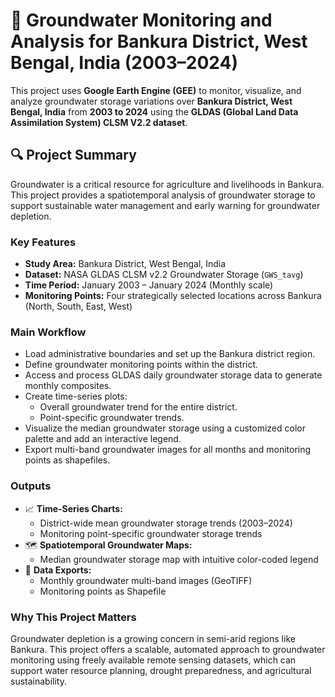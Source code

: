 # 🌊 Groundwater Monitoring and Analysis for Bankura District, West Bengal, India (2003–2024)

This project uses **Google Earth Engine (GEE)** to monitor, visualize, and analyze groundwater storage variations over **Bankura District, West Bengal, India** from **2003 to 2024** using the **GLDAS (Global Land Data Assimilation System) CLSM V2.2 dataset**.

## 🔍 Project Summary
Groundwater is a critical resource for agriculture and livelihoods in Bankura. This project provides a spatiotemporal analysis of groundwater storage to support sustainable water management and early warning for groundwater depletion.

### Key Features
- **Study Area:** Bankura District, West Bengal, India
- **Dataset:** NASA GLDAS CLSM v2.2 Groundwater Storage (`GWS_tavg`)
- **Time Period:** January 2003 – January 2024 (Monthly scale)
- **Monitoring Points:** Four strategically selected locations across Bankura (North, South, East, West)

### Main Workflow
- Load administrative boundaries and set up the Bankura district region.
- Define groundwater monitoring points within the district.
- Access and process GLDAS daily groundwater storage data to generate monthly composites.
- Create time-series plots:
  - Overall groundwater trend for the entire district.
  - Point-specific groundwater trends.
- Visualize the median groundwater storage using a customized color palette and add an interactive legend.
- Export multi-band groundwater images for all months and monitoring points as shapefiles.

### Outputs
- 📈 **Time-Series Charts:**
  - District-wide mean groundwater storage trends (2003–2024)
  - Monitoring point-specific groundwater storage trends
- 🗺️ **Spatiotemporal Groundwater Maps:**
  - Median groundwater storage map with intuitive color-coded legend
- 📂 **Data Exports:**
  - Monthly groundwater multi-band images (GeoTIFF)
  - Monitoring points as Shapefile

### Why This Project Matters
Groundwater depletion is a growing concern in semi-arid regions like Bankura. This project offers a scalable, automated approach to groundwater monitoring using freely available remote sensing datasets, which can support water resource planning, drought preparedness, and agricultural sustainability.


